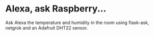 # Alexa, ask Raspberry...

Ask Alexa the temperature and humidity in the room using flask-ask, netgrok and an Adafruit DHT22 sensor.
